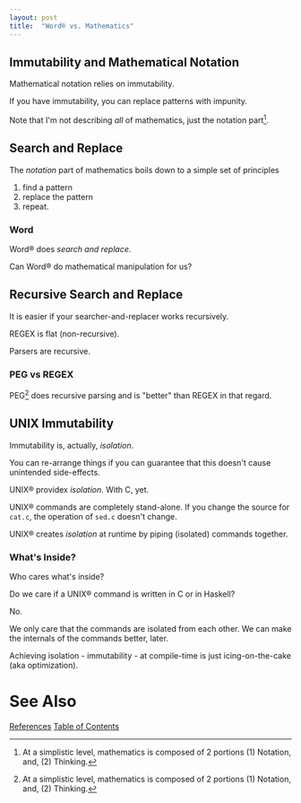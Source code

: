 ```yaml
---
layout: post
title:  "Word® vs. Mathematics"
---
```

## Immutability and Mathematical Notation

Mathematical notation relies on immutability.

If you have immutability, you can replace patterns with impunity.

Note that I'm not describing *all* of mathematics, just the notation part[^1].

[^1]: At a simplistic level, mathematics is composed of 2 portions (1) Notation, and, (2) Thinking.

## Search and Replace

The *notation* part of mathematics boils down to a simple set of principles
1. find a pattern
2. replace the pattern
3. repeat.

### Word

Word® does *search and replace*.

Can Word® do mathematical manipulation for us?

## Recursive Search and Replace

It is easier if your searcher-and-replacer works recursively.

REGEX is flat (non-recursive).

Parsers are recursive.

### PEG vs REGEX

PEG[^1] does recursive parsing and is "better" than REGEX in that regard.

[^1]: Ohm-JS is currently my favourite form of PEG.

## UNIX Immutability

Immutability is, actually, *isolation*.

You can re-arrange things if you can guarantee that this doesn't cause unintended side-effects.

UNIX® providex *isolation*.  With C, yet.

UNIX® commands are completely stand-alone.  If you change the source for `cat.c`, the operation of `sed.c` doesn't change.

UNIX® creates *isolation* at runtime by piping (isolated) commands together.

### What's Inside?

Who cares what's inside? 

Do we care if a UNIX® command is written in C or in Haskell?  

No. 

We only care that the commands are isolated from each other. We can make the internals of the commands better, later.

Achieving isolation - immutability - at compile-time is just icing-on-the-cake (aka optimization).

# See Also

[References](https://guitarvydas.github.io/2021/01/14/References.html)
[Table of Contents](https://guitarvydas.github.io/2021/12/10/Table-of-Contents-Dec-01-2021.html)

<script src="https://utteranc.es/client.js" 
        repo="guitarvydas/guitarvydas.github.io" 
        issue-term="pathname" 
        theme="github-light" 
        crossorigin="anonymous" 
        async> 
</script> 
